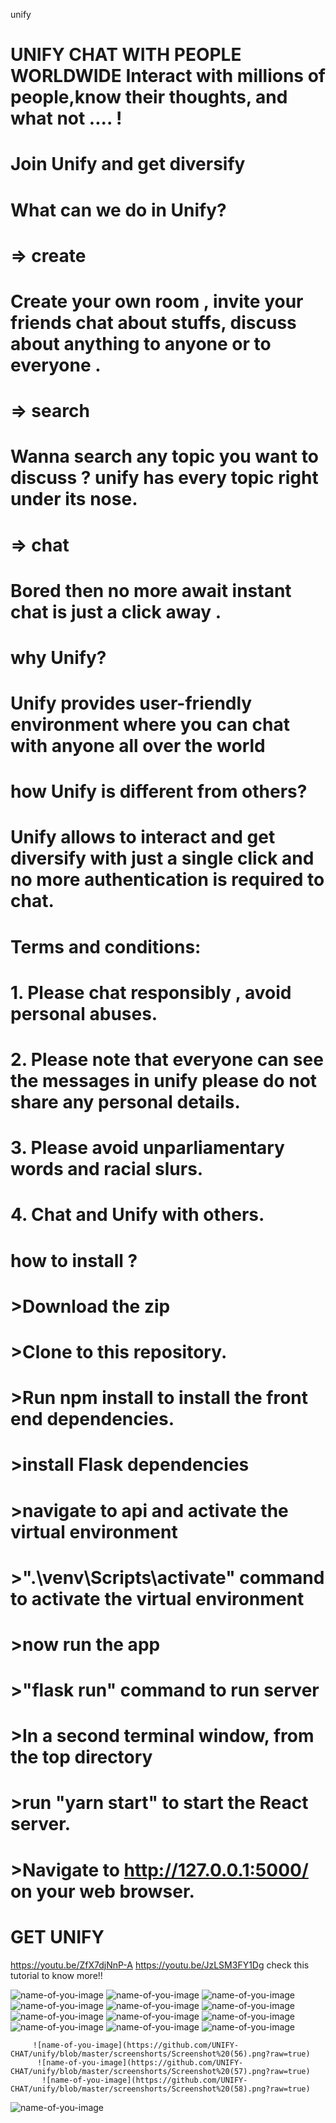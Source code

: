 unify






# UNIFY CHAT WITH PEOPLE WORLDWIDE Interact with millions of people,know their thoughts, and what not .... !
# Join Unify and get diversify
# What can we do in Unify?
#     => create
 #        Create your own room , invite your friends chat about stuffs, discuss about anything to anyone or to everyone .
  #  => search
   #     Wanna search any topic you want to discuss ? unify has every topic right under its nose.
   # => chat
   #     Bored then no more await instant chat is just a click away .
# why Unify?
 #   Unify provides user-friendly environment where you can chat with anyone all over the world
  #  how Unify is different from others?
   # Unify allows to interact and get diversify with just a single click and no more authentication is required to chat.
# Terms and conditions:
 #   1. Please chat responsibly , avoid personal abuses.
  #  2. Please note that everyone can see the messages in unify please do not share any personal details.
  #  3. Please avoid unparliamentary words and racial slurs.
  #  4. Chat and Unify with others.


# how to install ?

 # >Download the zip
 # >Clone to this repository.
 # >Run npm install to install the front end dependencies.
 # >install Flask dependencies
 # >navigate to api and activate the virtual environment 
 # >".\venv\Scripts\activate" command to activate the virtual environment
 # >now run the app
 # >"flask run" command to run server
 # >In a second terminal window, from the top directory 
 # >run "yarn start" to start the React server.
 # >Navigate to http://127.0.0.1:5000/ on your web browser. 
 # GET UNIFY
 
 https://youtu.be/ZfX7djNnP-A 
 https://youtu.be/JzLSM3FY1Dg
 check this tutorial to know more!!
 
 
 ![name-of-you-image](https://github.com/UNIFY-CHAT/unify/blob/master/screenshorts/Screenshot%20(43).png?raw=true)
 ![name-of-you-image](https://github.com/UNIFY-CHAT/unify/blob/master/screenshorts/Screenshot%20(44).png?raw=true)
 ![name-of-you-image](https://github.com/UNIFY-CHAT/unify/blob/master/screenshorts/Screenshot%20(45).png?raw=true)
 ![name-of-you-image](https://github.com/UNIFY-CHAT/unify/blob/master/screenshorts/Screenshot%20(46).png?raw=true)
 ![name-of-you-image](https://github.com/UNIFY-CHAT/unify/blob/master/screenshorts/Screenshot%20(47).png?raw=true)
 ![name-of-you-image](https://github.com/UNIFY-CHAT/unify/blob/master/screenshorts/Screenshot%20(48).png?raw=true)
  ![name-of-you-image](https://github.com/UNIFY-CHAT/unify/blob/master/screenshorts/Screenshot%20(49).png?raw=true)
   ![name-of-you-image](https://github.com/UNIFY-CHAT/unify/blob/master/screenshorts/Screenshot%20(50).png?raw=true)
    ![name-of-you-image](https://github.com/UNIFY-CHAT/unify/blob/master/screenshorts/Screenshot%20(51).png?raw=true)
     ![name-of-you-image](https://github.com/UNIFY-CHAT/unify/blob/master/screenshorts/Screenshot%20(52).png?raw=true)
      ![name-of-you-image](https://github.com/UNIFY-CHAT/unify/blob/master/screenshorts/Screenshot%20(53).png?raw=true)
       ![name-of-you-image](https://github.com/UNIFY-CHAT/unify/blob/master/screenshorts/Screenshot%20(54).png?raw=true)

         ![name-of-you-image](https://github.com/UNIFY-CHAT/unify/blob/master/screenshorts/Screenshot%20(56).png?raw=true)
          ![name-of-you-image](https://github.com/UNIFY-CHAT/unify/blob/master/screenshorts/Screenshot%20(57).png?raw=true)
           ![name-of-you-image](https://github.com/UNIFY-CHAT/unify/blob/master/screenshorts/Screenshot%20(58).png?raw=true)
  ![name-of-you-image](https://github.com/UNIFY-CHAT/unify/blob/master/screenshorts/Screenshot%20(59).png?raw=true)
